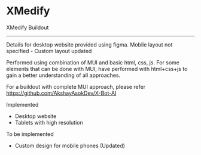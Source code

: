 # XMedify
XMedify Buildout


----------------
Details for desktop website provided using figma.
Mobile layout not specified - Custom layout updated

Performed using combination of MUI and basic html, css, js. For some elements that can be done with MUI, have performed with html+css+js to gain a better understanding of all approaches.

For a buildout with complete MUI approach, please refer 
https://github.com/AkshayAsokDev/X-Bot-AI

Implemented 
*   Desktop website
*   Tablets with high resolution

To be implemented
*   Custom design for mobile phones (Updated)